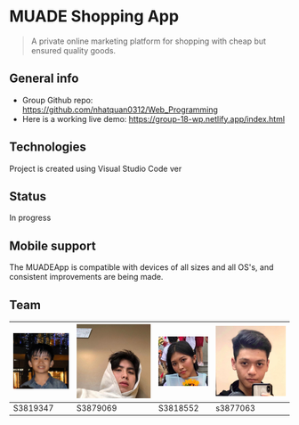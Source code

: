 # MUADE Shopping App
> A private online marketing platform for shopping with cheap but ensured quality goods.

## General info
* Group Github repo: https://github.com/nhatquan0312/Web_Programming 
* Here is a working live demo: https://group-18-wp.netlify.app/index.html
	
## Technologies
Project is created using Visual Studio Code ver

## Status
In progress

## Mobile support 
The MUADEApp is compatible with devices of all sizes and all OS's, and consistent improvements are being made.

## Team
<table>
	<thead>
    <tr><th>
            <a href="#"><img src="img/quan.jpg" alt="Quan.com" style="max-width:100%;"></a>		
        </th> 
		<th>
            <a href="phong-s3879069.github.io"><img src="img/phong.jpg" alt="Phong.com" style="max-width:100%;"></a>	
            </th>
        <th>
            <a href="kieuahn.github.io"><img src="img/kieuanh.jpg"" alt="Kieuanh.com" style="max-width:100%;"></a>	
            </th>
        <th>
            <a href="tranminhnhat.github.io"><img src="img/nhat.jpg" alt="Phong.com" style="max-width:100%;"></a>	
            </th>
		    </tr>
</thead>

<tbody> <tr>
	<td> S3819347</td> 
	<td>S3879069 </td> 
	<td>S3818552 </td> 
	<td> s3877063</td>
	</tr>
	</tbody>
		    
</table>

	
</style>

